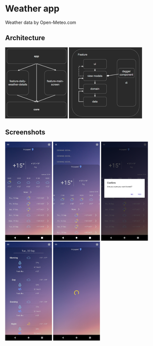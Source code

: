 # Weather app
Weather data by Open-Meteo.com

<h2>Architecture</h2>
<span>
   <img src="app/arch1.png" width="40%">
   <img src="app/arch2.png" width="47%">
</span>
<h2>Screenshots</h2>

<span>
  <img src="app/screen1.png" width="30%">
  <img src="app/screen2.png" width="30%">
  <img src="app/screen3.png" width="30%">
  <img src="app/screen4.png" width="30%">
  <img src="app/screen5.png" width="30%">
</span>
